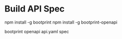 # Build API Spec

npm install -g bootprint
npm install -g bootprint-openapi

bootprint openapi api.yaml spec

